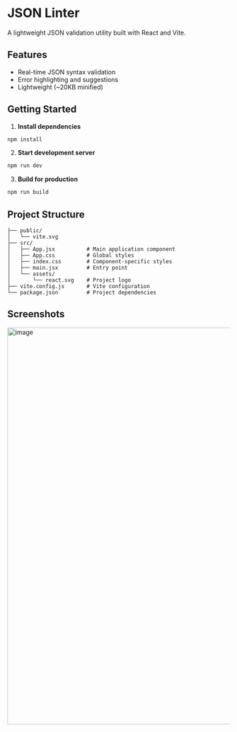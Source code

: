 # JSON Linter

A lightweight JSON validation utility built with React and Vite.

## Features
- Real-time JSON syntax validation
- Error highlighting and suggestions
- Lightweight (~20KB minified)

## Getting Started

1. **Install dependencies**
```bash
npm install
```

2. **Start development server**
```bash
npm run dev
```

3. **Build for production**
```bash
npm run build
```

## Project Structure
```
├── public/
│   └── vite.svg
├── src/
│   ├── App.jsx          # Main application component
│   ├── App.css          # Global styles
│   ├── index.css        # Component-specific styles
│   ├── main.jsx         # Entry point
│   └── assets/
│       └── react.svg    # Project logo
├── vite.config.js       # Vite configuration
└── package.json         # Project dependencies
```

## Screenshots
<img width="1231" height="897" alt="image" src="https://github.com/user-attachments/assets/9837753f-eed6-4429-9e78-68bde1295153" />
